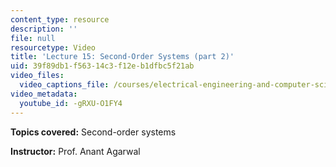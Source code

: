 ```yaml
---
content_type: resource
description: ''
file: null
resourcetype: Video
title: 'Lecture 15: Second-Order Systems (part 2)'
uid: 39f89db1-f563-14c3-f12e-b1dfbc5f21ab
video_files:
  video_captions_file: /courses/electrical-engineering-and-computer-science/6-002-circuits-and-electronics-spring-2007/video-lectures/lecture-15-part-2/-gRXU-O1FY4.vtt
video_metadata:
  youtube_id: -gRXU-O1FY4
---
```


**Topics covered:** Second-order systems

**Instructor:** Prof. Anant Agarwal